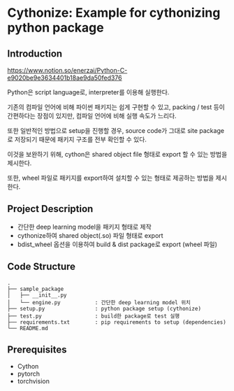 # Cythonize: Example for cythonizing python package

## Introduction
https://www.notion.so/enerzai/Python-C-e9020be9e3634401b18ae9da50fed376

Python은 script language로, interpreter를 이용해 실행한다.

기존의 컴파일 언어에 비해 파이썬 패키지는 쉽게 구현할 수 있고,
packing / test 등이 간편하다는 장점이 있지만,
컴파일 언어에 비해 실행 속도가 느리다.

또한 일반적인 방법으로 setup을 진행할 경우, source code가 그대로 site package로 저장되기 때문에 패키지 구조를 전부 확인할 수 있다.

이것을 보완하기 위해, cython은 shared object file 형태로 export 할 수 있는 방법을 제시한다.

또한, wheel 파일로 패키지를 export하여 설치할 수 있는 형태로 제공하는 방법을 제시한다.

## Project Description
- 간단한 deep learning model을 패키지 형태로 제작
- cythonize하여 shared object(.so) 파일 형태로 export
- bdist_wheel 옵션을 이용하여 build & dist package로 export (wheel 파일)

## Code Structure
```
.
├── sample_package
│   ├── __init__.py
│   └── engine.py           : 간단한 deep learning model 위치
├── setup.py                : python package setup (cythonize)
├── test.py                 : build한 package로 test 실행
├── requirements.txt        : pip requirements to setup (dependencies)
└── README.md
```

## Prerequisites
- Cython
- pytorch
- torchvision